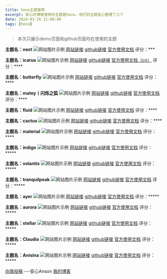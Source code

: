 ```yaml
---
title: hexo主题推荐
excerpt: 安心的博客使用的主题是hexo，他们的主题安心整理了几个
date: 2024-03-26 21:00:00
tags: [hexo]
---
```


>本次只展示demo页面和github页面均在使用的主题

**主题名：next**
![网站图片示例](https://s2.loli.net/2024/03/18/dPMWxV2fGYlN4Ek.png)
[网站链接](https://theme-next.org/)
[github链接](https://github.com/theme-next/hexo-theme-next)
[官方使用文档](https://github.com/theme-next/hexo-theme-next/blob/master/docs/zh-CN/INSTALLATION.md)
评分：***

**主题名：icarus**
![网站图片示例](https://s2.loli.net/2024/03/18/jf1UFYzWrbghP6m.png)
[网站链接](https://ppoffice.github.io/hexo-theme-icarus/)
[github链接](https://github.com/ppoffice/hexo-theme-icarus)
[官方使用文档（cn）](https://ppoffice.github.io/hexo-theme-icarus/uncategorized/icarus%E5%BF%AB%E9%80%9F%E4%B8%8A%E6%89%8B/)
评分：****

**主题名：butterfly**
![网站图片示例](https://s2.loli.net/2024/03/18/rVmz98xY7bRQlaH.png)
[网站链接](https://butterfly.js.org/)
[github链接](https://github.com/jerryc127/hexo-theme-butterfly)
[官方使用文档](https://butterfly.js.org/posts/21cfbf15/)
评分：****

**主题名：matey丨闪烁之狐**
![网站图片示例](https://s2.loli.net/2024/03/18/fF3MgrK51j9UD28.png)
[网站链接](https://blinkfox.github.io/#indexCard)
[github链接](https://github.com/blinkfox/hexo-theme-matery)
[官方使用文档](https://github.com/blinkfox/hexo-theme-matery)
评分：****

**主题名：fluid**
![网站图片示例](https://s2.loli.net/2024/03/18/dcmVXpjgkN1DYHs.png)
[网站链接](https://hexo.fluid-dev.com/)
[github链接](https://github.com/fluid-dev/hexo-theme-fluid?tab=readme-ov-file)
[官方使用文档](https://hexo.fluid-dev.com/docs/guide/)
评分：****

**主题名：cactus**
![网站图片示例](https://s2.loli.net/2024/03/18/XG38KlpigV1jtTN.png)
[网站链接](https://probberechts.github.io/hexo-theme-cactus/)
[github链接](https://github.com/probberechts/hexo-theme-cactus)
[官方使用文档](https://github.com/probberechts/hexo-theme-cactus)
评分：****

**主题名：material**
![网站图片示例](https://s2.loli.net/2024/03/18/CYLs9vdteQ1fRJp.png)
[网站链接](https://neko-dev.github.io/material-theme-docs/#/)
[github链接](https://github.com/iblh/hexo-theme-material)
[官方使用文档](https://neko-dev.github.io/material-theme-docs/#/zh-cn/README)
评分：****

**主题名：indigo**
![网站图片示例](https://s2.loli.net/2024/03/18/cF6AvPJ3SnIyLkR.png)
[网站链接](https://yscoder.github.io/)
[github链接](https://github.com/yscoder/hexo-theme-indigo)
[官方使用文档](https://github.com/yscoder/hexo-theme-indigo/wiki)
评分：*****

**主题名：volantis**
![网站图片示例](https://s2.loli.net/2024/03/18/Cn4oMxfTsN32P5D.png)
[网站链接](https://volantis.js.org/)
[github链接](https://github.com/volantis-x/hexo-theme-volantis)
[官方使用文档](https://github.com/volantis-x/hexo-theme-volantis)
评分：*****

**主题名：tranquilpeak**
![网站图片示例](https://s2.loli.net/2024/03/18/EZQBJdg5nfLVpFP.png)
[网站链接](https://louisbarranqueiro.github.io/hexo-theme-tranquilpeak/)
[github链接](https://github.com/LouisBarranqueiro/hexo-theme-tranquilpeak)
[官方使用文档](https://github.com/LouisBarranqueiro/hexo-theme-tranquilpeak/blob/main/DOCUMENTATION.md)
评分：*****

**主题名：ayer**
![网站图片示例](https://s2.loli.net/2024/03/18/UKHn31uh2ofjxea.png)
[网站链接](https://shen-yu.gitee.io/)
[github链接](https://github.com/shen-yu/hexo-theme-ayer)
[官方使用文档](https://github.com/shen-yu/hexo-theme-ayer)
评分：*****

**主题名：aurora**
![网站图片示例](https://s2.loli.net/2024/03/18/Yc1Z687GLDvqyrU.png)
[网站链接](https://blog.bennyxguo.com/)
[github链接](https://github.com/auroral-ui/hexo-theme-aurora)
[官方使用文档](https://aurora.tridiamond.tech/en/guide/getting-started.html)
评分：*****

**主题名：stellar**
![网站图片示例](https://s2.loli.net/2024/03/18/NJL28f39gWhZOtE.png)
[网站链接](https://xaoxuu.com/wiki/stellar)
[github链接](https://github.com/xaoxuu/hexo-theme-stellar)
[官方使用文档](https://xaoxuu.com/wiki/stellar/#start)
评分：*****

**主题名：Claudia**
![网站图片示例](https://s2.loli.net/2024/03/18/81ze9LHdmUiGkpw.png)
[网站链接](https://haojen.github.io/Claudia-theme-blog/)
[github链接](https://github.com/Haojen/hexo-theme-Claudia)
[官方使用文档](https://github.com/Haojen/hexo-theme-Claudia)
评分：*****

**主题名：Anisina**
![网站图片示例](https://s2.loli.net/2024/03/18/Q6h7Dw4JLyMsUzZ.png)
[网站链接](https://haojen.github.io/)
[github链接](https://github.com/Haojen/hexo-theme-Anisina)
[官方使用文档](https://github.com/Haojen/hexo-theme-Anisina?tab=readme-ov-file#quick-start)
评分：*****

[向我投稿](mailto:service@anson.fun?subject=hexo主题投稿)
---安心Anson [我的博客](ognn.top)